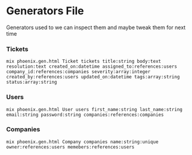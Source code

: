 # Generators File

Generators used to we can inspect them and maybe tweak them for next time


### Tickets

`mix phoenix.gen.html Ticket tickets title:string body:text resolution:text created_on:datetime assigned_to:references:users company_id:references:companies severity:array:integer created_by:references:users updated_on:datetime tags:array:string status:array:string`

### Users

`mix phoenix.gen.html User users first_name:string last_name:string email:string password:string companies:references:companies`

### Companies

`mix phoenix.gen.html Company companies name:string:unique owner:references:users memebers:references:users`
